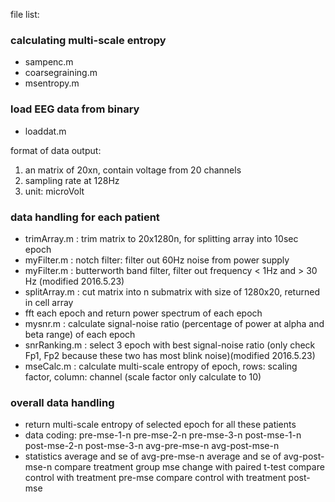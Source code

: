 file list:

### calculating multi-scale entropy
- sampenc.m
- coarsegraining.m
- msentropy.m

### load EEG data from binary 
- loaddat.m

format of data output:
1. an matrix of 20xn, contain voltage from 20 channels
2. sampling rate at 128Hz
3. unit: microVolt

### data handling for each patient
- trimArray.m : trim matrix to 20x1280n, for splitting array into 10sec epoch
- myFilter.m : notch filter: filter out 60Hz noise from power supply
- myFilter.m : butterworth band filter, filter out frequency < 1Hz and > 30 Hz (modified 2016.5.23)
- splitArray.m : cut matrix into n submatrix with size of 1280x20, returned in cell array  
- fft each epoch and return power spectrum of each epoch  
- mysnr.m : calculate signal-noise ratio (percentage of power at alpha and beta range) of each epoch  
- snrRanking.m : select 3 epoch with best signal-noise ratio (only check Fp1, Fp2 because these two has most blink noise)(modified 2016.5.23)
- mseCalc.m : calculate multi-scale entropy of epoch, rows: scaling factor, column: channel (scale factor only calculate to 10)

### overall data handling
- return multi-scale entropy of selected epoch for all these patients
- data coding:
pre-mse-1-n
pre-mse-2-n
pre-mse-3-n
post-mse-1-n
post-mse-2-n
post-mse-3-n
avg-pre-mse-n
avg-post-mse-n
- statistics
average and se of avg-pre-mse-n
average and se of avg-post-mse-n
compare treatment group mse change with paired t-test
compare control with treatment pre-mse
compare control with treatment post-mse
